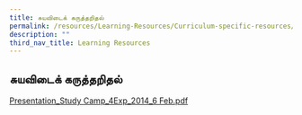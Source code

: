 ```yaml
---
title: சுயவிடைக் கருத்தறிதல்
permalink: /resources/Learning-Resources/Curriculum-specific-resources/
description: ""
third_nav_title: Learning Resources
---
```

## சுயவிடைக் கருத்தறிதல்

[Presentation\_Study Camp\_4Exp\_2014\_6 Feb.pdf](/files/Presentation_Study-Camp_4Exp_2014_6-Feb.pdf)